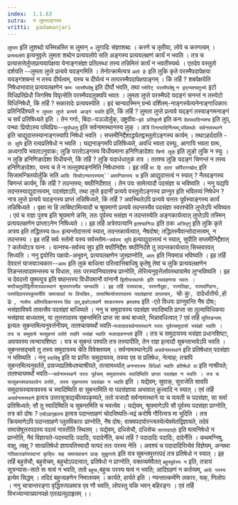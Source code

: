 ```yaml
---
index:  1.1.63
sutra:  न लुमताङ्गस्य
vritti:  padamanjari
---
```


`लुमता` इति लुशब्दो यस्मिन्नस्ति स लुमान् = लुगादिः संज्ञाशब्दः । करणे च तृतीया, लोपे च करणत्वम् । `प्रत्ययलोपे` इत्यनुवृत्तेः लुमता शब्देन प्रत्ययलोपे सति अङ्गस्य प्रत्ययलक्षणं कार्यं न भवति । तत्र च प्रत्यासत्तेर्लुप्तप्रत्ययापेक्षया येनाङ्गसंज्ञा प्रतिलब्धा तस्य तन्निमित्तं कार्यं न भवतीस्यर्थः । एतदेव वस्तुतो दर्शयति --लुमता लुप्ते प्रत्यये यदङ्गमिति । तेनोत्क्रामेत्यत्र `अतो हेः` इति लुकि कृते परस्मैपदापेक्षया ययङ्गंशबन्तं न तस्य दीर्घत्वम्, यस्य च दीर्घत्वं न तत्परस्मैपदापेक्षयाङ्गम् । किं तर्हि ? शबपेक्षयेति निषेधाभावात् प्रत्ययलक्षणेन `क्रमः परस्मैपदेषु` इति दीर्घो भवति, तथा `गमेरिट् परस्मैपदेषु` `न वृद्भ्यश्चतुर्भ्यः` इटो विधिप्रतिप्रेधौ जिगमिष विवृत्सेति परस्मैपदलुक्यपि भवतः । लुमता लुप्ते परस्मैपदे यदङ्गं सनन्तं न तस्येटो विधिनिषेधौ, किं तर्हि ? सकारादेः प्रत्ययस्येति । इदं चान्यदस्मिन् ग्रन्थे दर्शितम्-नाङ्गस्येत्यनेनाङ्गाधिकारः प्रतिनिर्दिश्यते `न लुमता लुप्ते प्रत्यये आङ्गं भवति` इति, किं तर्हि ? लुमता लुप्ते प्रत्यये यद्ङ्गं तस्याङ्गमनाङ्गं च सर्वं प्रतिषिध्यते इति । तेन गर्गाः, बिदाः-यञञोर्लुक्, उष्ट्रग्रीवः-`इवे प्रतिकृतौ` इति कनः `देवपथादिभ्यश्च` इति लुप्, पन्थाः प्रियोऽस्य पथिप्रियः--`सुपोधातु` इति सर्वनामस्थानस्य लुक् । अत्र `ञ्नित्यादिर्नित्यम्`,`पथिमथोः सर्वनामस्थाने` इति चाद्युदात्तस्यानाङ्गस्यापि निषेधो भवति । सप्तमीनिर्द्देशाद्ध्येतद्वस्तुतोऽङ्गस्य कार्यम् । तथाऽहर्ददाति - `रोः सुपि` इति रत्वप्रतिषेधो न भवति । यद्यनाङ्गमपि प्रतिषिध्यते, अवधि भवता दस्युः, आगायि भवता ग्रामः, अध्यगायि भवताऽनुवाकः; लुङि परतोऽङ्गस्य विधीयमाना हनिणिङादेशाः `चिणो लुक्` इति लुङो लुकि न स्युः । न लुङि हनिणिङादेशा विधीयन्ते, किं तर्हि ? लुङि यदार्धधातुकं तत्र । ततश्च लुङि यदङ्गं चिणन्तं न तस्य हनिणिङादेशाः, यस्य च ते न तल्लुक्यङ्गमिति निषेधाभावः ।
इह तर्हि `मा हि दातां सर्पिरागच्छेत्` इति सिजामन्त्रितयोर्लुकि सति `आदिः सिचोऽन्यतरस्याम्``आमन्त्रितस्य च` इति आद्युदात्तत्वं न स्यात् ? नैतदङ्गस्य चिणन्तं कार्यम्, किं तर्हि ? तदन्तस्य; षष्ठीनिर्देशात् । तेन पयः सामेत्यादौ पदसंज्ञा च भविष्यति । ननु यद्यपि तदन्तस्याद्युदात्तत्वम्, पदसंज्ञाऽपि, तथा लुप्ते इदानीं प्रत्यये वस्तुतोऽङ्गस्य प्राप्नुत इति भवितव्यं निषेधेन ? नात्र लुप्ते प्रत्यये यदङ्गस्य प्राप्तं तन्निषिध्यते, किं तर्हि ? अवस्थितेऽपि प्रत्यये यत्ततः पूर्वस्याङ्गस्य कार्यं तन्निषिध्यते । वृक्षा मा हि लाबिष्टामित्यादौ च श्रूयमाणो प्रत्यये तदन्तस्यैव पदसंज्ञा स्वरश्चेति लुप्तेऽपि भविष्यतः । एवं च राज्ञः पुरुष इति श्रूयमाणे ङसि, ततः पूर्वस्य भसंज्ञा न तदन्तस्येति अङ्गकार्यत्वात् लुप्तेऽपि तस्मिन् प्रत्ययलक्षणेन प्राप्ताऽनेन निषिध्यते ।।
इह तर्हि अत्रेरपत्यानि `इतश्चानिञः` इति ठकः `अत्रिभृगु` इति लुकि कृते अत्रय इति तद्धितस्य `कितः` इत्यन्तोदात्तत्वं स्यात्, तदन्तकार्यत्वात्, नैषदोषा; तद्धितस्यैवान्तोदात्तत्वम्, न तदन्तस्य ।
इह तर्हि सर्वः स्तोमो यस्य सर्वस्तोमः-`सर्वस्य सुपि` इत्याद्युदात्तत्वं न स्यात्, सुपीति सप्तमीनिर्द्देशात् ? कर्तव्योऽत्र यत्नः । यत्नश्च-सर्वस्य सुप इति षष्ठीनिर्द्देशः षष्ठीनिर्दशे तु तदन्तकार्यत्वात् सिच्स्वरवत् सिध्यति । ननु द्वयोरिप पक्षयोः-अभूवन्, प्रत्ययलक्षणेन जुस्प्राप्नोति, `आतः` इति नियमान्न भविष्यति ।
इह तर्हि देवदत्तं याजयाञ्चकार--`आमः` इति लुकं बाधित्वा परित्वात्तिबाधिषु कृतेषु तेषां च लुकि प्रत्ययलक्षणेन तिङन्तत्वादामन्तस्य च विधातः, ततः परस्यानिघातश्च प्राप्नोति, लेरित्यनुवृत्तेर्लावस्थायामेव लुग्भविष्यति । इह च देवदत्तो युष्मत्पुत्र इति षष्ठन्तस्य विधीयमानौ वांनानौ `द्वितीयास्थायोः इति स्थग्रहणान्न भवतः । षष्ठीचतुर्थीद्वितीयास्ववस्थानं श्रूयमाणस्यैव सम्भवति ।
इह तर्हि परमवाचा, परमगौदुहा, परमलिहा, परमदण्डिना, परमदिवापरमकुमार्येति समासार्था या विभक्तिः, तामाश्रित्योत्तरपदस्य पदसंज्ञायां प्राप्तयाम्, `चोः कुः`, `दादेर्धातोर्घः`,`हो ढः `, नलोपः प्रतिपदिकान्तस्य` `दिव उत्`,`इकोऽसवर्णे शाकल्यस्य ह्रस्वश्च` इति -एते विधयः प्राप्नुवन्ति नैष दोषः; भसंज्ञाविषये तावत्सैव पदसंज्ञां बाधिष्यते । ननु च समुदायस्य पदसंज्ञा स्वादिष्वति प्राप्ता सा तुल्याविधिकया भसंज्ञया बाध्यताम्, या तुत्तरपदस्य सुबन्तमिति प्राप्त सा कथं बाध्यते, भिन्नावधित्वात् ? एवं तर्हि `सुप्तिङन्तम्` इत्यतः सुबन्तमित्यनुवर्त्तनीयम्, ततश्चायमर्थो भवति-`यजादावसर्वनामस्थाने परतः पूर्वस्समुदायो भसंज्ञो भवति । तत्र च समुदाये यत्सुबन्तं वर्तते तदपि भसंज्ञं भवति यजादावनन्तरे` इति । तत्र च समुदायस्य भसंज्ञा प्रधानशिष्टा, अवयवस्य त्वन्वायशिष्टा । यत्र च सुबन्तं पश्यति तत्र तस्यापीति, तेन राज्ञ इत्यादौ सुबन्ताभावेऽपि भवति । सुबन्तसद्भावे तु तस्य समुदायस्य चेति विवेक्तव्यम् । सर्वनामस्थानेऽपि `असर्वनामस्थाने` इति प्रतिषेधात् पदसंज्ञा न भविष्यति । ननु `स्वादिषु` इति या प्राप्तिः समुदायस्य, तस्या एव स प्रतिषेधः, नेत्याह; तत्रापि सुबन्तमित्यनुवर्तते, प्रसज्यप्रतिषेधश्चाश्रीयते, तत्सामर्थ्यात् `अनन्तरस्य विधिर्वा भवति प्रतिषेधो वा` इति नाश्रीयते; ततश्चायमर्थो भवति--`सर्वनामस्थाने परतः पूर्वसय् समुदायसंय स्वादिष्विति प्राप्ता पदसंज्ञा न भवति । तत्र च यत्सुबन्तमवयवत्वेन वर्त्तते, तस्य सुबन्तस्य पदसंज्ञा न भवति` इति । यद्येवम्; सुवाक्, सुराजेति सावपि समुदायस्यावयवस्य च स्वादिष्विति वा सुबन्तमिति वा पदसंज्ञाया अभावात् कुत्वादि न स्यात् । एवं तर्हि `असर्वनामस्थाने` इत्यत्र उत्तरसूत्राद्यचीत्यपकृष्यते, ततो यजादौ सर्वनामस्थाने या च यावती च पदसंज्ञा, सा सर्वा प्रतिषिध्यते; सौ तु स्वादिष्विति च सुबन्तमिति च भवत्येव । यद्येवम्, श्रूयमाणेऽपि सौ पूर्वस्य पदसंज्ञा प्राप्नोति, तत्र को दोषः ? `एचोऽप्रगृह्यस्य` इत्यत्र पदान्तग्रहणं चोदयिष्यति-भद्रं करोषि गौरित्यत्र मा भूदिति । तत्र क्रियमाणेऽपि पदान्तग्रहणे प्लुतविकारः प्राप्नोति, नैष दोषः; वाक्यपदयोरन्त्यस्येत्येवमेतद्विज्ञायते, तदेवं समासेषूत्तरपदस्य पदत्वं नास्तीति स्थितम् । यद्येवम्, दधिसेचौ, दधिसेचः `सात्पदाद्योः` इति षत्वनिषेधो न प्राप्नोति, नैवं विज्ञायते-पदस्यादिः पदादिः, पदादेर्नेति, कथं तर्हि ? पदादादिः पदादिः, दादेर्नेति । कथमग्निषु, वाक्षु, त्वक्षु ? सात्प्रतिषेधो ज्ञापयतिस्वादौ यत्पदं ततः परस्य नेति । अवश्यं च पदादादिरित्येवं विज्ञेयम्, अन्यथा `गतिकारकोपपदानां कृद्भिः सह समासवचनं प्राक् सुबुत्पत्तेः` इति यत्र सुबन्तमुत्तरपदं तत्र प्रतिषेधो न स्यात् ।
इह तर्हि बहुसेचौ, बहुसेचम्, बहुचोऽपदत्वात्, प्रतिषेधो न प्राप्नोति, वक्तव्यमेवैतत् `बहुच्पूर्वस्य न` इति, तत्रायं सूत्रन्यासः-साते सः षत्वं न भवति, ततो `बहुचः`,बहुचः परस्य षत्वं न भवति; आदिग्रहणं न कर्तव्यम्, `आदेः परस्य` इत्येव सिद्धम् । तदिदं बहुज्ग्रहणेन निमातव्यम् ।
कार्यते, हार्यते इति । ण्यन्तात्कर्मणि लकारः, यक्, णिलोपः । ननु चात्रान्तरङ्गा वृद्धिरुत्पन्नमात्र एव णौ भवति, लोपस्तु यकि भवन् बहिरङ्गः । एवं तर्हि विभज्यान्वाख्यानपक्षे एतत्प्रत्युदाहृतम् ।।
